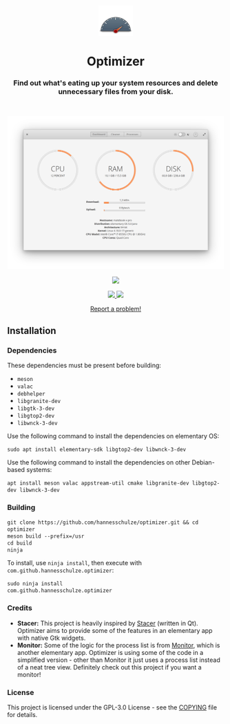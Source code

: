 <div align="center">
  <span align="center"> <img width="80" height="70" class="center" src="data/images/icons/64/com.github.hannesschulze.optimizer.svg" alt="Icon"></span>
  <h1 align="center">Optimizer</h1>
  <h3 align="center">Find out what's eating up your system resources and delete unnecessary files from your disk.</h3>
</div>

<br/>

<img  src="data/screenshot1.png" alt="Screenshot"> <br>

<p align="center">
    <a href="https://appcenter.elementary.io/com.github.hannesschulze.optimizer">
        <img src="https://appcenter.elementary.io/badge.svg">
    </a>
</p>

<p align="center">
  <a href="https://github.com/hannesschulze/optimizer/blob/master/COPYING">
    <img src="https://img.shields.io/badge/License-GPL--3.0-blue.svg">
  </a>
  <a href="https://github.com/hannesschulze/optimizer/releases">
    <img src="https://img.shields.io/badge/Release-v%201.2.1-orange.svg">
  </a>
</p>

<p align="center">
  <a href="https://github.com/hannesschulze/optimizer/issues/new"> Report a problem! </a>
</p>

## Installation

### Dependencies
These dependencies must be present before building:
 - `meson`
 - `valac`
 - `debhelper`
 - `libgranite-dev`
 - `libgtk-3-dev`
 - `libgtop2-dev`
 - `libwnck-3-dev`


Use the following command to install the dependencies on elementary OS:
```shell
sudo apt install elementary-sdk libgtop2-dev libwnck-3-dev
```
 
Use the following command to install the dependencies on other Debian-based systems:
```shell
apt install meson valac appstream-util cmake libgranite-dev libgtop2-dev libwnck-3-dev
```
 
### Building

```
git clone https://github.com/hannesschulze/optimizer.git && cd optimizer
meson build --prefix=/usr
cd build
ninja
```

To install, use `ninja install`, then execute with `com.github.hannesschulze.optimizer`:

```shell
sudo ninja install
com.github.hannesschulze.optimizer
```

### Credits

- **Stacer:** This project is heavily inspired by [Stacer](https://oguzhaninan.github.io/Stacer-Web/) (written in Qt). Optimizer aims to provide some of the features in an elementary app with native Gtk widgets.
- **Monitor:** Some of the logic for the process list is from [Monitor](https://github.com/stsdc/monitor), which is another elementary app. Optimizer is using some of the code in a simplified version - other than Monitor it just uses a process list instead of a neat tree view. Definitely check out this project if you want a monitor!

### License

This project is licensed under the GPL-3.0 License - see the [COPYING](COPYING) file for details.

